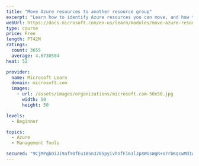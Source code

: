 ```yaml
---
title: "Move Azure resources to another resource group"
excerpt: "Learn how to identify Azure resources you can move, and how to move them to a new resource group."
webUrl: https://docs.microsoft.com/en-us/learn/modules/move-azure-resources-another-resource-group/
type: course
price: Free
length: PT42M
ratings:
  count: 3655
  average: 4.6730504
heat: 52

provider:
  name: Microsoft Learn
  domain: microsoft.com
  images:
    - url: /assets/images/organizations/microsoft.com-50x50.jpg
      width: 50
      height: 50

levels:
  - Beginner

topics:
  - Azure
  - Management Tools

secured: "9CjMPqbOiJi9afYOfEu1BSn3765pyivhnfFi61lJpXWGsWgR+o7rbKqcwMd1wTFoOd4n9Y0+jbn+WUH5Q9oXxbg/d0OF7mXYXShF68RIMNCN4EYGycIY5DB1NKElWNB97YnXDTeWp36NdE9nTkM4POzWiPs/TtAaJl9xHAAPCSWKX/X97A4+NZ5iIMGuy9r2LEaAMPMliTuKyaT7kqIUc+2qJfdvnWphvg+br+HZgxWr/+OtJLCYeFE8yZuZhRnmxjj981KZAV2ehp8CEb/nNww2IWQKxbC4Q1WtxR4uh6pukRmlNcTCEdy/vidsX2sk+xpYTY4senEIsE9SgKCsOx7T837i/ZsZMkrE12S4/6bO/EouihjUvxThyGOEy6EfHxiZV3O0qa0jEJIrzgKYHaya2YJUz9PMkSbJkqk+SOU=;Jwj8XGnisWhf9Z4JjIsy0A=="
---
```


